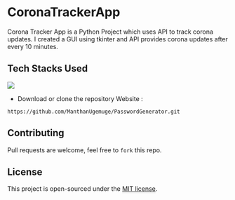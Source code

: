 # CoronaTrackerApp
Corona Tracker App is a Python Project which uses API to track corona updates.
I created a GUI using tkinter and API provides corona updates after every 10 minutes.


## Tech Stacks Used
<a target="_blank" href="https://www.python.org/"><img src="https://img.shields.io/badge/Python-14354C?style=for-the-badge&logo=python&logoColor=white"></img></a>


- Download or clone the repository Website : 

```
https://github.com/ManthanUgemuge/PasswordGenerator.git
```

## Contributing
Pull requests are welcome, feel free to ```fork``` this repo.

## License
This project is open-sourced under the [MIT license]().
